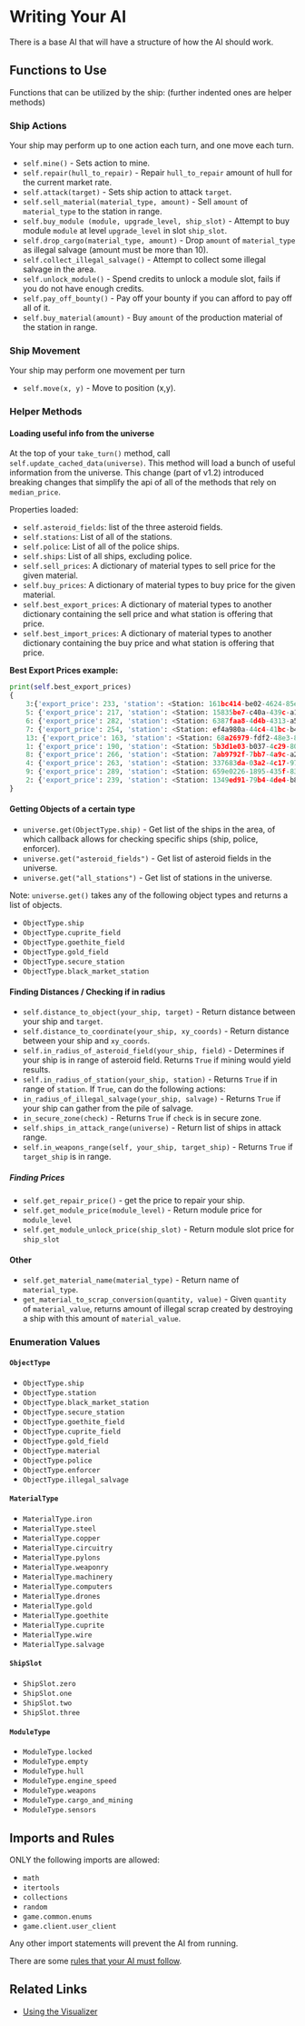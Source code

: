 # Writing Your AI

There is a base AI that will have a structure of how the AI should work. 
 
## Functions to Use

Functions that can be utilized by the ship: (further indented ones are helper methods)

### Ship Actions 
Your ship may perform up to one action each turn, and one move each turn.


 * `self.mine()` - Sets action to mine.
 * `self.repair(hull_to_repair)` - Repair `hull_to_repair` amount of hull for the current market rate.
 * `self.attack(target)` - Sets ship action to attack `target`.
 * `self.sell_material(material_type, amount)` - Sell `amount` of `material_type` to the station in range.
 * `self.buy_module (module, upgrade_level, ship_slot)` - Attempt to buy module `module` at level `upgrade_level` in slot `ship_slot`.
 * `self.drop_cargo(material_type, amount)` - Drop `amount` of `material_type` as illegal salvage (amount must be more than 10).
 * `self.collect_illegal_salvage()` - Attempt to collect some illegal salvage in the area.
 * `self.unlock_module()` - Spend credits to unlock a module slot, fails if you do not have enough credits. 
 * `self.pay_off_bounty()` - Pay off your bounty if you can afford to pay off all of it.
 * `self.buy_material(amount)` - Buy `amount` of the production material of the station in range.

### Ship Movement
 Your ship may perform one movement per turn

 * `self.move(x, y)` - Move to position (x,y).


### Helper Methods

#### Loading useful info from the universe

At the top of your `take_turn()` method, call `self.update_cached_data(universe)`.
This method will load a bunch of useful information from the universe. This change (part of v1.2) introduced breaking changes that simplify the api of all of the methods that rely on `median_price`.

Properties loaded:
- `self.asteroid_fields`: list of the three asteroid fields.
- `self.stations`: List of all of the stations.
- `self.police`: List of all of the police ships.
- `self.ships`: List of all ships, excluding police.
- `self.sell_prices`: A dictionary of material types to sell price for the given material.
- `self.buy_prices`: A dictionary of material types to buy price for the given material.
- `self.best_export_prices`: A dictionary of material types to another dictionary containing the sell price and what station is offering that price.
- `self.best_import_prices`: A dictionary of material types to another dictionary containing the buy price and what station is offering that price.


**Best Export Prices example:**
```python
print(self.best_export_prices)
{
    3:{'export_price': 233, 'station': <Station: 161bc414-be02-4624-85e1-e8386b52fc80>}, 
    5: {'export_price': 217, 'station': <Station: 15835be7-c40a-439c-a134-0ab3c30424d4>}, 
    6: {'export_price': 282, 'station': <Station: 6387faa8-4d4b-4313-a5a4-c171e81c1c47>}, 
    7: {'export_price': 254, 'station': <Station: ef4a980a-44c4-41bc-b429-1557ccd329d9>}, 
    13: {'export_price': 163, 'station': <Station: 68a26979-fdf2-48e3-8677-53a4a665eeaa>}, 
    1: {'export_price': 190, 'station': <Station: 5b3d1e03-b037-4c29-80f6-2171901dc72d>}, 
    8: {'export_price': 266, 'station': <Station: 7ab9792f-7bb7-4a9c-a2d6-6fb9f4f7108b>}, 
    4: {'export_price': 263, 'station': <Station: 337683da-03a2-4c17-97ba-fe91af9098ff>}, 
    9: {'export_price': 289, 'station': <Station: 659e0226-1895-435f-8315-d10d9d8395a6>}, 
    2: {'export_price': 239, 'station': <Station: 1349ed91-79b4-4de4-b8a0-a6ff80034926>}
}
```



#### Getting Objects of a certain type
 * `universe.get(ObjectType.ship)` - Get list of the ships in the area, of which callback allows for checking specific ships (ship, police, enforcer).
 * `universe.get("asteroid_fields")` - Get list of asteroid fields in the universe.
 * `universe.get("all_stations")` - Get list of stations in the universe.

 Note: `universe.get()` takes any of the following object types and returns a list of objects.
 - `ObjectType.ship`
 - `ObjectType.cuprite_field`
 - `ObjectType.goethite_field`
 - `ObjectType.gold_field`
 - `ObjectType.secure_station`
 - `ObjectType.black_market_station`

#### Finding Distances / Checking if in radius
 * `self.distance_to_object(your_ship, target)` - Return distance between your ship and `target`.
 * `self.distance_to_coordinate(your_ship, xy_coords)` - Return distance between your ship and `xy_coords`.
 * `self.in_radius_of_asteroid_field(your_ship, field)` - Determines if your ship is in range of asteroid field. Returns `True` if mining would yield results.
 * `self.in_radius_of_station(your_ship, station)` - Returns `True` if in range of `station`. If `True`, can do the following actions:
 * `in_radius_of_illegal_salvage(your_ship, salvage)` - Returns `True` if your ship can gather from the pile of salvage.
 * `in_secure_zone(check)` - Returns `True` if `check` is in secure zone.
 * `self.ships_in_attack_range(universe)` - Return list of ships in attack range.
 * `self.in_weapons_range(self, your_ship, target_ship)` - Returns `True` if `target_ship` is in range.

##### Finding Prices

 * `self.get_repair_price()` - get the price to repair your ship.
 * `self.get_module_price(module_level)` - Return module price for `module_level` 
 * `self.get_module_unlock_price(ship_slot)` - Return module slot price for `ship_slot` 

#### Other
 * `self.get_material_name(material_type)` - Return name of `material_type`.
 * `get_material_to_scrap_conversion(quantity, value)` - Given `quantity` of `material_value`, returns amount of illegal scrap created by destroying a ship with this amount of `material_value`.

### Enumeration Values
#### `ObjectType`
* `ObjectType.ship`
* `ObjectType.station`
* `ObjectType.black_market_station`
* `ObjectType.secure_station`
* `ObjectType.goethite_field`
* `ObjectType.cuprite_field`
* `ObjectType.gold_field`
* `ObjectType.material`
* `ObjectType.police`
* `ObjectType.enforcer`
* `ObjectType.illegal_salvage`

#### `MaterialType`
* `MaterialType.iron`
* `MaterialType.steel`
* `MaterialType.copper`
* `MaterialType.circuitry`
* `MaterialType.pylons`
* `MaterialType.weaponry`
* `MaterialType.machinery`
* `MaterialType.computers`
* `MaterialType.drones`
* `MaterialType.gold`
* `MaterialType.goethite`
* `MaterialType.cuprite`
* `MaterialType.wire`
* `MaterialType.salvage`

#### `ShipSlot`
* `ShipSlot.zero`
* `ShipSlot.one`
* `ShipSlot.two`
* `ShipSlot.three`

#### `ModuleType`
* `ModuleType.locked`
* `ModuleType.empty`
* `ModuleType.hull`
* `ModuleType.engine_speed`
* `ModuleType.weapons`
* `ModuleType.cargo_and_mining`
* `ModuleType.sensors`


## Imports and Rules

ONLY the following imports are allowed:
  * `math`
  * `itertools`
  * `collections`
  * `random`
  * `game.common.enums`
  * `game.client.user_client`
  
Any other import statements will prevent the AI from running.


There are some [rules that your AI must follow](rules.html).

## Related Links
* [Using the Visualizer](using_the_visualizer.html)
